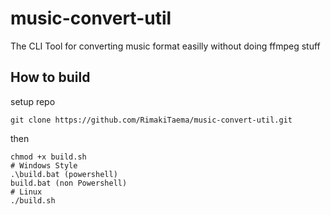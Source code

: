 # music-convert-util
The CLI Tool for converting music format easilly without doing ffmpeg stuff
## How to build
setup repo
```shell
git clone https://github.com/RimakiTaema/music-convert-util.git
```
then
```shell
chmod +x build.sh
# Windows Style
.\build.bat (powershell)
build.bat (non Powershell)
# Linux
./build.sh
```
